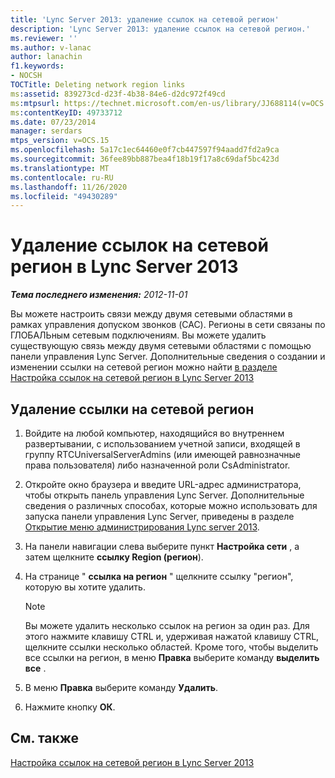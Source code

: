 ```yaml
---
title: 'Lync Server 2013: удаление ссылок на сетевой регион'
description: 'Lync Server 2013: удаление ссылок на сетевой регион.'
ms.reviewer: ''
ms.author: v-lanac
author: lanachin
f1.keywords:
- NOCSH
TOCTitle: Deleting network region links
ms:assetid: 839273cd-d23f-4b38-84e6-d2dc972f49cd
ms:mtpsurl: https://technet.microsoft.com/en-us/library/JJ688114(v=OCS.15)
ms:contentKeyID: 49733712
ms.date: 07/23/2014
manager: serdars
mtps_version: v=OCS.15
ms.openlocfilehash: 5a17c1ec64460e0f7cb447597f94aadd7fd2a9ca
ms.sourcegitcommit: 36fee89bb887bea4f18b19f17a8c69daf5bc423d
ms.translationtype: MT
ms.contentlocale: ru-RU
ms.lasthandoff: 11/26/2020
ms.locfileid: "49430289"
---
```

# <a name="deleting-network-region-links-in-lync-server-2013"></a>Удаление ссылок на сетевой регион в Lync Server 2013

<div data-xmlns="http://www.w3.org/1999/xhtml">

<div class="topic" data-xmlns="http://www.w3.org/1999/xhtml" data-msxsl="urn:schemas-microsoft-com:xslt" data-cs="https://msdn.microsoft.com/">

<div data-asp="https://msdn2.microsoft.com/asp">



</div>

<div id="mainSection">

<div id="mainBody">

<span> </span>

_**Тема последнего изменения:** 2012-11-01_

Вы можете настроить связи между двумя сетевыми областями в рамках управления допуском звонков (CAC). Регионы в сети связаны по ГЛОБАЛЬным сетевым подключениям. Вы можете удалить существующую связь между двумя сетевыми областями с помощью панели управления Lync Server. Дополнительные сведения о создании и изменении ссылки на сетевой регион можно найти [в разделе Настройка ссылок на сетевой регион в Lync Server 2013](lync-server-2013-configuring-network-region-links.md)

<div>

## <a name="to-delete-a-network-region-link"></a>Удаление ссылки на сетевой регион

1.  Войдите на любой компьютер, находящийся во внутреннем развертывании, с использованием учетной записи, входящей в группу RTCUniversalServerAdmins (или имеющей равнозначные права пользователя) либо назначенной роли CsAdministrator.

2.  Откройте окно браузера и введите URL-адрес администратора, чтобы открыть панель управления Lync Server. Дополнительные сведения о различных способах, которые можно использовать для запуска панели управления Lync Server, приведены в разделе [Открытие меню администрирования Lync server 2013](lync-server-2013-open-lync-server-administrative-tools.md).

3.  На панели навигации слева выберите пункт **Настройка сети** , а затем щелкните **ссылку Region (регион**).

4.  На странице " **ссылка на регион** " щелкните ссылку "регион", которую вы хотите удалить.
    
    <div>
    

    > [!NOTE]  
    > Вы можете удалить несколько ссылок на регион за один раз. Для этого нажмите клавишу CTRL и, удерживая нажатой клавишу CTRL, щелкните ссылки несколько областей. Кроме того, чтобы выделить все ссылки на регион, в меню <STRONG>Правка</STRONG> выберите команду <STRONG>выделить все</STRONG> .

    
    </div>

5.  В меню **Правка** выберите команду **Удалить**.

6.  Нажмите кнопку **ОК**.

</div>

<div>

## <a name="see-also"></a>См. также


[Настройка ссылок на сетевой регион в Lync Server 2013](lync-server-2013-configuring-network-region-links.md)  
  

</div>

</div>

<span> </span>

</div>

</div>

</div>

